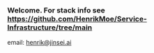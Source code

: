 ### Welcome. For stack info see https://github.com/HenrikMoe/Service-Infrastructure/tree/main 

 email: henrik@jinsei.ai 
